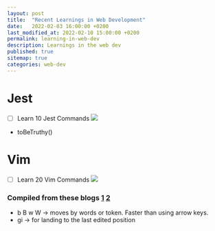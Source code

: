 ```yaml
---
layout: post
title:  "Recent Learnings in Web Development"
date:   2022-02-03 16:00:00 +0200
last_modified_at: 2022-02-10 15:00:00 +0200
permalink: learning-in-web-dev
description: Learnings in the web dev
published: true
sitemap: true
categories: web-dev  
---
```


# Jest
- [ ] Learn 10 Jest Commands
![](https://geps.dev/progress/10)

- toBeTruthy()

# Vim
- [ ] Learn 20 Vim Commands
![](https://geps.dev/progress/5)

### Compiled from these blogs [1](https://scaron.info/blog/vim-keyboard-shortcuts.html) [2](https://stevelosh.com/blog/2010/09/coming-home-to-vim/) 
- b B w W -> moves by words or token. Faster than using arrow keys. 
- gi -> for landing to the last edited position
